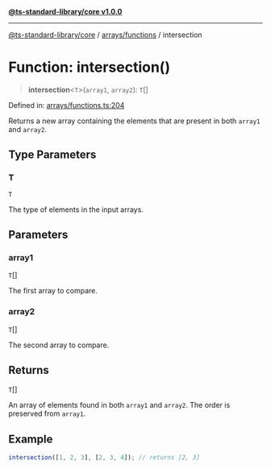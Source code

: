 [**@ts-standard-library/core v1.0.0**](../../../README.md)

***

[@ts-standard-library/core](../../../modules.md) / [arrays/functions](../README.md) / intersection

# Function: intersection()

> **intersection**\<`T`\>(`array1`, `array2`): `T`[]

Defined in: [arrays/functions.ts:204](https://github.com/gabaudette/ts-stdlib/blob/ea80ba1db09c741e99f8cb19e94e5a29b81b623b/packages/core/src/arrays/functions.ts#L204)

Returns a new array containing the elements that are present in both `array1` and `array2`.

## Type Parameters

### T

`T`

The type of elements in the input arrays.

## Parameters

### array1

`T`[]

The first array to compare.

### array2

`T`[]

The second array to compare.

## Returns

`T`[]

An array of elements found in both `array1` and `array2`. The order is preserved from `array1`.

## Example

```typescript
intersection([1, 2, 3], [2, 3, 4]); // returns [2, 3]
```
